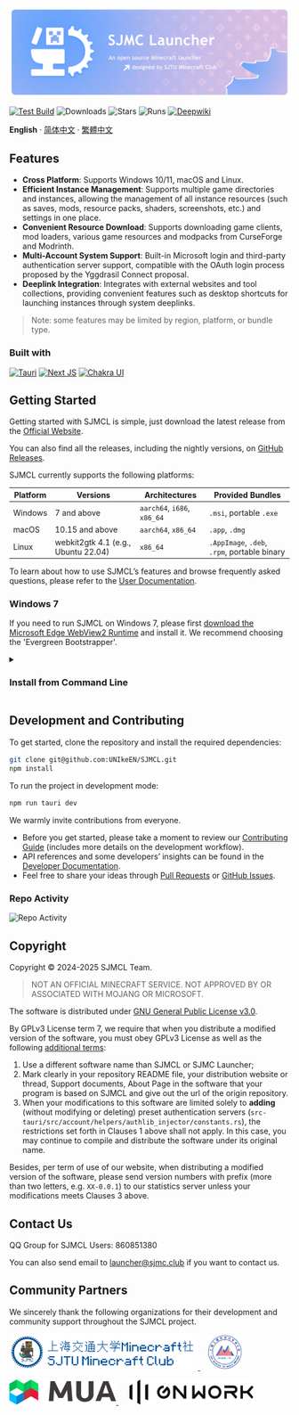 <img src="docs/figs/banner.png" alt="SJMCL" />

[![Test Build](https://img.shields.io/github/actions/workflow/status/UNIkeEN/SJMCL/test.yml?label=test%20build&logo=github&style=for-the-badge)](https://github.com/UNIkeEN/SJMCL/blob/main/.github/workflows/test.yml)
![Downloads](https://img.shields.io/github/downloads/UNIkeEN/SJMCL/total?style=for-the-badge)
![Stars](https://img.shields.io/github/stars/UNIkeEN/SJMCL?style=for-the-badge)
![Runs](https://img.shields.io/badge/dynamic/json?color=blue&style=for-the-badge&label=runs&query=$.total_count&url=https%3A%2F%2Fmc.sjtu.cn%2Fapi-sjmcl%2Fcount)
[![Deepwiki](https://img.shields.io/badge/Ask-DeepWiki-20B2AA?logo=&style=for-the-badge)](https://deepwiki.com/UNIkeEN/SJMCL)

**English** · [简体中文](docs/README.zh-Hans.md) · [繁體中文](docs/README.zh-Hant.md)

## Features

* **Cross Platform**: Supports Windows 10/11, macOS and Linux.
* **Efficient Instance Management**: Supports multiple game directories and instances, allowing the management of all instance resources (such as saves, mods, resource packs, shaders, screenshots, etc.) and settings in one place.
* **Convenient Resource Download**: Supports downloading game clients, mod loaders, various game resources and modpacks from CurseForge and Modrinth.
* **Multi-Account System Support**: Built-in Microsoft login and third-party authentication server support, compatible with the OAuth login process proposed by the Yggdrasil Connect proposal.
* **Deeplink Integration**: Integrates with external websites and tool collections, providing convenient features such as desktop shortcuts for launching instances through system deeplinks.

> Note: some features may be limited by region, platform, or bundle type.

### Built with

[![Tauri](https://img.shields.io/badge/Tauri-v2-FFC131?style=for-the-badge&logo=tauri&logoColor=white&labelColor=24C8DB)](https://tauri.app/)
[![Next JS](https://img.shields.io/badge/next.js-000000?style=for-the-badge&logo=nextdotjs&logoColor=white)](https://nextjs.org/)
[![Chakra UI](https://img.shields.io/badge/chakra_ui-v2-38B2AC?style=for-the-badge&logo=chakraui&logoColor=white&labelColor=319795)](https://v2.chakra-ui.com/)

## Getting Started

Getting started with SJMCL is simple, just download the latest release from the [Official Website](https://mc.sjtu.cn/sjmcl/en).

You can also find all the releases, including the nightly versions, on [GitHub Releases](https://github.com/UNIkeEN/SJMCL/releases).

SJMCL currently supports the following platforms:

| Platform  | Versions            | Architectures              | Provided Bundles                        |
|-----------|---------------------|----------------------------|-----------------------------------------|
| Windows   | 7 and above         | `aarch64`, `i686`, `x86_64`| `.msi`, portable `.exe`                 |
| macOS     | 10.15 and above     | `aarch64`, `x86_64`        | `.app`, `.dmg`                          |
| Linux     | webkit2gtk 4.1 (e.g., Ubuntu 22.04) | `x86_64`   | `.AppImage`, `.deb`, `.rpm`, portable binary |

To learn about how to use SJMCL’s features and browse frequently asked questions, please refer to the [User Documentation](https://mc.sjtu.cn/sjmcl/en/docs).

### Windows 7

If you need to run SJMCL on Windows 7, please first [download the Microsoft Edge WebView2 Runtime](https://developer.microsoft.com/en-us/microsoft-edge/webview2/#download) and install it. We recommend choosing the 'Evergreen Bootstrapper'.

<details>
<summary><h3>Install from Command Line</h3></summary>

<details>
<summary><h4>Arch Linux</h4></summary>

SJMCL is available on the Arch User Repository (AUR). You can install it using your favorite [AUR helper](https://wiki.archlinux.org/title/AUR_helpers):

```bash
yay -S sjmcl-bin
```

Manual installation without an AUR helper:

```bash
git clone https://aur.archlinux.org/sjmcl-bin.git
cd sjmcl-bin
makepkg -si
```

</details>
</details>

## Development and Contributing

To get started, clone the repository and install the required dependencies:

```bash
git clone git@github.com:UNIkeEN/SJMCL.git
npm install
```

To run the project in development mode:

```bash
npm run tauri dev
```

We warmly invite contributions from everyone. 

* Before you get started, please take a moment to review our [Contributing Guide](https://github.com/UNIkeEN/SJMCL/blob/main/CONTRIBUTING.md) (includes more details on the development workflow). 
* API references and some developers’ insights can be found in the [Developer Documentation](https://mc.sjtu.cn/sjmcl/en/dev).
* Feel free to share your ideas through [Pull Requests](https://github.com/UNIkeEN/SJMCL/pulls) or [GitHub Issues](https://github.com/UNIkeEN/SJMCL/issues).

### Repo Activity

![Repo Activity](https://repobeats.axiom.co/api/embed/ee2f4be0fbc708179a6b40c83cd8ce80702fe6fe.svg "Repobeats analytics image")

## Copyright

Copyright © 2024-2025 SJMCL Team.

> NOT AN OFFICIAL MINECRAFT SERVICE. NOT APPROVED BY OR ASSOCIATED WITH MOJANG OR MICROSOFT.

The software is distributed under [GNU General Public License v3.0](/LICENSE).

By GPLv3 License term 7, we require that when you distribute a modified version of the software, you must obey GPLv3 License as well as the following [additional terms](/LICENSE.EXTRA): 

1. Use a different software name than SJMCL or SJMC Launcher;
2. Mark clearly in your repository README file, your distribution website or thread, Support documents, About Page in the software that your program is based on SJMCL and give out the url of the origin repository.
3. When your modifications to this software are limited solely to **adding** (without modifying or deleting) preset authentication servers (`src-tauri/src/account/helpers/authlib_injector/constants.rs`), the restrictions set forth in Clauses 1 above shall not apply. In this case, you may continue to compile and distribute the software under its original name.

Besides, per term of use of our website, when distributing a modified version of the software, please send version numbers with prefix (more than two letters, e.g. `XX-0.0.1`) to our statistics server unless your modifications meets Clauses 3 above.

## Contact Us

QQ Group for SJMCL Users: 860851380

You can also send email to [launcher@sjmc.club](mailto:launcher@sjmc.club) if you want to contact us.

## Community Partners

We sincerely thank the following organizations for their development and community support throughout the SJMCL project.

[
  <picture>
    <source srcset="docs/figs/partners/sjmc-dark.png" media="(prefers-color-scheme: dark)">
    <source srcset="docs/figs/partners/sjmc.png" media="(prefers-color-scheme: light)">
    <img src="docs/figs/partners/sjmc.png" alt="SJMC" style="height: 65px;">
  </picture>
](https://mc.sjtu.cn/en/)
&nbsp;&nbsp;
[<img src="docs/figs/partners/sues-mc.png" alt="SUES-MC" style="height: 65px;"/>](https://www.suesmc.ltd/)

[
  <picture>
    <source srcset="docs/figs/partners/mua-dark.png" media="(prefers-color-scheme: dark)">
    <source srcset="docs/figs/partners/mua.png" media="(prefers-color-scheme: light)">
    <img src="docs/figs/partners/mua.png" alt="MUA" style="height: 45px;">
  </picture>
](https://www.mualliance.cn/en)
&nbsp;&nbsp;&nbsp;&nbsp;
[
  <picture>
    <source srcset="docs/figs/partners/gnwork-dark.png" media="(prefers-color-scheme: dark)">
    <source srcset="docs/figs/partners/gnwork.png" media="(prefers-color-scheme: light)">
    <img src="docs/figs/partners/gnwork.png" alt="GNWORK" style="height: 45px;">
  </picture>
](https://space.bilibili.com/403097853)
